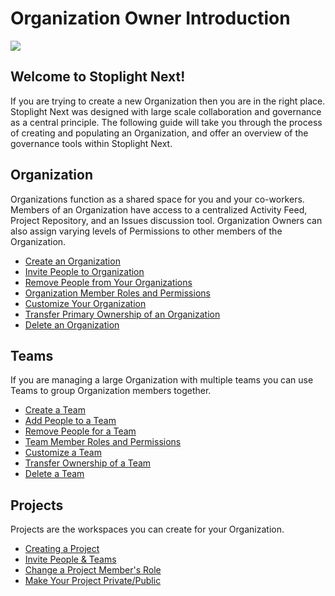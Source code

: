 # Organization Owner Introduction 

![](/assets/gifs/org-create.gif)

## Welcome to Stoplight Next!

If you are trying to create a new Organization then you are in the right place. Stoplight Next was designed with large scale collaboration and governance as a central principle. The following guide will take you through the process of creating and populating an Organization, and offer an overview of the governance tools within Stoplight Next. 

## Organization 
Organizations function as a shared space for you and your co-workers. Members of an Organization have access to a centralized Activity Feed, Project Repository, and an Issues discussion tool. Organization Owners can also assign varying levels of Permissions to other members of the Organization.  
 
- [Create an Organization](/platform/organizations/create-org)
- [Invite People to Organization](/platform/organizations/invite-people)
- [Remove People from Your Organizations](/platform/organizations/remove-members)
- [Organization Member Roles and Permissions](/platform/organizations/roles)
- [Customize Your Organization](/platform/organizations/customize)
- [Transfer Primary Ownership of an Organization](/platform/organizations/transfer-ownership)
- [Delete an Organization](/platform/organizations/delete-org)


## Teams 
If you are managing a large Organization with multiple teams you can use Teams to group Organization members together. 

- [Create a Team](/platform/organizations/teams/create-team)
- [Add People to a Team](/platform/organizations/teams/add-people)
- [Remove People for a Team](/platform/organizations/teams/remove-people)
- [Team Member Roles and Permissions](/platform/organizations/teams/roles)
- [Customize a Team](/platform/organizations/teams/create-team)
- [Transfer Ownership of a Team](/platform/organizations/teams/transfer-ownership)
- [Delete a Team](/platform/organizations/teams/delete)


## Projects 
Projects are the workspaces you can create for your Organization.

- [Creating a Project](/platform/projects/creating-a-project)
- [Invite People & Teams](/platform/projects/invite-people)
- [Change a Project Member's Role](/platform/projects/change-a-members-role)
- [Make Your Project Private/Public](/platform/projects/visibility)

